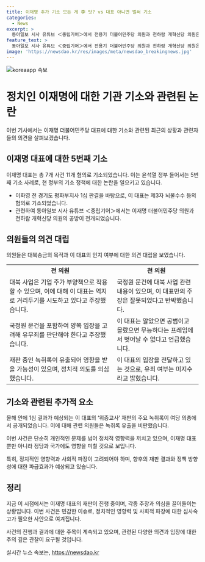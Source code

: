 ```yaml
---
title: 이재명 추가 기소 모든 게 李 탓? vs 대표 아니면 벌써 기소
categories:
  - News
excerpt: >
  동아일보 시사 유튜브 ＜중립기어＞에서 전용기 더불어민주당 의원과 천하람 개혁신당 의원은 이재명 민주당 대표에 대한 5번째 기소를 놓고 공방을 벌였습니다. 검찰은 이 대표를 제3자 뇌물수수 등의 혐의로 기소했으며, 이로써 이 대표는 총 7개 사건 11개 혐의로 재판을 받게 되었습니다. 두 의원은 대북송금의 목적과 이 대표가 이를 알았는지 여부를 놓고 팽팽히 맞붙었으며, 이와 관련한 여러 의견을 제시하고 있습니다. 1심 결과가 예상되는 이 대표 ‘위증교사’ 재판의 주요 녹취록이 언급되었으며, 두 의원은 녹취록 유출에 대한 의구심을 품고 있습니다.
feature_text: >
  동아일보 시사 유튜브 ＜중립기어＞에서 전용기 더불어민주당 의원과 천하람 개혁신당 의원은 이재명 민주당 대표에 대한 5번째 기소를 놓고 공방을 벌였습니다. 검찰은 이 대표를 제3자 뇌물수수 등의 혐의로 기소했으며, 이로써 이 대표는 총 7개 사건 11개 혐의로 재판을 받게 되었습니다. 두 의원은 대북송금의 목적과 이 대표가 이를 알았는지 여부를 놓고 팽팽히 맞붙었으며, 이와 관련한 여러 의견을 제시하고 있습니다. 1심 결과가 예상되는 이 대표 ‘위증교사’ 재판의 주요 녹취록이 언급되었으며, 두 의원은 녹취록 유출에 대한 의구심을 품고 있습니다.
image: 'https://newsdao.kr/res/images/meta/newsdao_breakingnews.jpg'
---
```


<p><img src="https://newsdao.kr/res/images/meta/newsdao_breakingnews.jpg" alt="koreaapp 속보" /></p>

<h1>정치인 이재명에 대한 기관 기소와 관련된 논란</h1>

<p data-ke-size="size16">이번 기사에서는 이재명 더불어민주당 대표에 대한 기소와 관련된 최근의 상황과 관련자들의 의견을 살펴보겠습니다.</p>

<h2>이재명 대표에 대한 5번째 기소</h2>

<p data-ke-size="size16">이재명 대표는 총 7개 사건 11개 혐의로 기소되었습니다. 이는 윤석열 정부 들어서는 5번째 기소 사례로, 현 정부의 기소 정책에 대한 논란을 일으키고 있습니다.</p>

<ul>
  <li>이화영 전 경기도 평화부지사 1심 판결을 바탕으로, 이 대표는 제3자 뇌물수수 등의 혐의로 기소되었습니다.</li>
  <li>관련하여 동아일보 시사 유튜브 ＜중립기어＞에서는 이재명 더불어민주당 의원과 천하람 개혁신당 의원의 공방이 전개되었습니다.</li>
</ul>

<h2>의원들의 의견 대립</h2>

<p data-ke-size="size16">의원들은 대북송금의 목적과 이 대표의 인지 여부에 대한 의견 대립을 보였습니다.</p>

<table>
  <tr>
    <td style="text-align: center; height: 17px;"><b>전 의원</b></td>
    <td style="text-align: center; height: 17px;"><b>천 의원</b></td>
  </tr>
  <tr>
    <td>대북 사업은 기업 주가 부양책으로 작용할 수 있으며, 이에 대해 이 대표는 억지로 거리두기를 시도하고 있다고 주장했습니다.</td>
    <td>국정원 문건에 대북 사업 관련 내용이 있으며, 이 대표만의 주장은 잘못되었다고 반박했습니다.</td>
  </tr>
  <tr>
    <td>국정원 문건을 포함하여 양쪽 입장을 고려해 유무죄를 판단해야 한다고 주장했습니다.</td>
    <td>이 대표는 알았으면 공범이고 몰랐으면 무능하다는 프레임에서 벗어날 수 없다고 언급했습니다.</td>
  </tr>
  <tr>
    <td>재판 중인 녹취록이 유출되어 영향을 받을 가능성이 있으며, 정치적 의도를 의심했습니다.</td>
    <td>이 대표의 입장을 전달하고 있는 것으로, 유죄 여부는 미지수라고 밝혔습니다.</td>
  </tr>
</table>

<h2>기소와 관련된 추가적 요소</h2>

<p data-ke-size="size16">올해 안에 1심 결과가 예상되는 이 대표의 ‘위증교사’ 재판의 주요 녹취록이 여당 의총에서 공개되었습니다. 이에 대해 관련 의원들은 녹취록 유출을 비판했습니다.</p>

<p data-ke-size="size16">이번 사건은 단순히 개인적인 문제를 넘어 정치적 영향력을 끼치고 있으며, 이재명 대표뿐만 아니라 정당과 국가에도 영향을 미칠 것으로 보입니다.</p>

<p data-ke-size="size16">특히, 정치적인 영향력과 사회적 파장이 고려되어야 하며, 향후의 재판 결과와 정책 방향성에 대한 파급효과가 예상되고 있습니다.</p>

<h2>정리</h2>

<p data-ke-size="size16">지금 이 시점에서는 이재명 대표의 재판이 진행 중이며, 각종 주장과 의심을 끌어들이는 상황입니다. 이번 사건은 민감한 이슈로, 정치적인 영향력 및 사회적 파장에 대한 심사숙고가 필요한 사안으로 여겨집니다.</p>

<p data-ke-size="size16">사건의 진행과 결과에 대한 주목이 계속되고 있으며, 관련된 다양한 의견과 입장에 대한 주의 깊은 관찰이 요구될 것입니다.</p>
실시간 뉴스 속보는, <a href="https://newsdao.kr" rel="dofollow">https://newsdao.kr</a>


